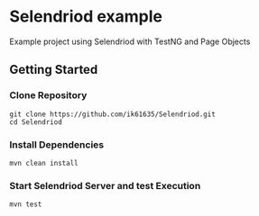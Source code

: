 # Selendriod example
Example project using Selendriod with TestNG and Page Objects



## Getting Started

### Clone Repository

```
git clone https://github.com/ik61635/Selendriod.git
cd Selendriod
```

### Install Dependencies

```
mvn clean install
```

### Start Selendriod Server and test Execution

```
mvn test
```
